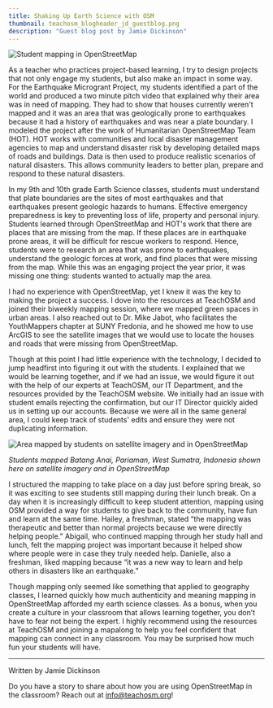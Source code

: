```yaml
---
title: Shaking Up Earth Science with OSM
thumbnail: teachosm_blogheader_jd_guestblog.png
description: "Guest blog post by Jamie Dickinson"
---
```


![Student mapping in OpenStreetMap](../../../assets/images/blog/teachosm_blogheader_jd_guestblog.png)

As a teacher who practices project-based learning, I try to design projects that not only engage my students, but also make an impact in some way.  For the Earthquake Microgrant Project, my students identified a part of the world and produced a two minute pitch video that explained why their area was in need of mapping. They had to show that houses currently weren't mapped and it was an area that was geologically prone to earthquakes because it had a history of earthquakes and was near a plate boundary. I modeled the project after the work of Humanitarian OpenStreetMap Team (HOT). HOT works with communities and local disaster management agencies to map and understand disaster risk by developing detailed maps of roads and buildings.  Data is then used to produce realistic scenarios of natural disasters.  This allows community leaders to better plan, prepare and respond to these natural disasters.

In my 9th and 10th grade Earth Science classes, students must understand that plate boundaries are the sites of most earthquakes and that earthquakes present geologic hazards to humans. Effective emergency preparedness is key to preventing loss of life, property and personal injury.  Students learned through OpenStreetMap and HOT's work that there are places that are missing from the map.  If these places are in earthquake prone areas, it will be difficult for rescue workers to respond. Hence, students were to research an area that was prone to earthquakes, understand the geologic forces at work, and find places that were missing from the map.  While this was an engaging project the year prior, it was missing one thing: students wanted to actually map the area.

I had no experience with OpenStreetMap, yet I knew it was the key to making the project a success.  I dove into the resources at TeachOSM and joined their biweekly mapping session, where we mapped green spaces in urban areas.  I also reached out to Dr. Mike Jabot, who facilitates the YouthMappers chapter at SUNY Fredonia, and he showed me how to use ArcGIS to see the satellite images that we would use to locate the houses and roads that were missing from OpenStreetMap.

Though at this point I had little experience with the technology, I decided to jump headfirst into figuring it out with the students.  I explained that we would be learning together, and if we had an issue, we would figure it out with the help of our experts at TeachOSM, our IT Department, and the resources provided by the TeachOSM website.  We initially had an issue with student emails rejecting the confirmation, but our IT Director quickly aided us in setting up our accounts.  Because we were all in the same general area, I could keep track of students' edits and ensure they were not duplicating information.  

![Area mapped by students on satellite imagery and in OpenStreetMap](../../../assets/images/blog/teachosm_2022-07_guestblog_pic2.png)

_Students mapped Batang Anai, Pariaman, West Sumatra, Indonesia shown here on satellite imagery and in OpenStreetMap_

I structured the mapping to take place on a day just before spring break, so it was exciting to see students still mapping during their lunch break. On a day when it is increasingly difficult to keep student attention, mapping using OSM provided a way for students to give back to the community, have fun and learn at the same time.  Hailey, a freshman, stated “the mapping was therapeutic and better than normal projects because we were directly helping people.”  Abigail, who continued mapping through her study hall and lunch, felt  the mapping project was important because it helped show where people were in case they truly needed help.  Danielle, also a freshman, liked mapping because “it was a new way to learn and help others in disasters like an earthquake.”

Though mapping only seemed like something that applied to geography classes, I learned quickly how much authenticity and meaning mapping in OpenStreetMap afforded my earth science classes.  As a bonus, when you create a culture in your classroom that allows learning together, you don’t have to fear not being the expert.  I highly recommend using the resources at TeachOSM and joining a mapalong to help you feel confident that mapping can connect in any classroom.  You may be surprised how much fun your students will have. 

---

Written by Jamie Dickinson

Do you have a story to share about how you are using OpenStreetMap in the classroom? Reach out at info@teachosm.org!
